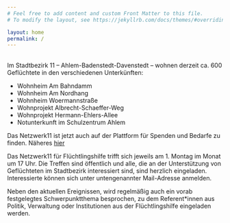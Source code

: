 ```yaml
---
# Feel free to add content and custom Front Matter to this file.
# To modify the layout, see https://jekyllrb.com/docs/themes/#overriding-theme-defaults

layout: home
permalink: /
---
```


  

<br>
Im Stadtbezirk 11 – Ahlem-Badenstedt-Davenstedt – wohnen derzeit ca. 600 Geflüchtete in den verschiedenen Unterkünften:

- Wohnheim Am Bahndamm
- Wohnheim Am Nordhang
- Wohnheim Woermannstraße
- Wohnprojekt Albrecht-Schaeffer-Weg
- Wohnprojekt Hermann-Ehlers-Allee  
- Notunterkunft im Schulzentrum Ahlem

Das Netzwerk11 ist jetzt auch auf der Plattform für Spenden und Bedarfe zu finden. Näheres <a href="../../news">hier</a>

Das Netzwerk11 für Flüchtlingshilfe trifft sich jeweils am 1. Montag im Monat um 17 Uhr. Die Treffen sind öffentlich und alle, die an der Unterstützung von Geflüchteten im Stadtbezirk interessiert sind, sind herzlich eingeladen. Interessierte können sich unter untengenannter Mail-Adresse anmelden.


Neben den aktuellen Ereignissen, wird regelmäßig auch ein vorab festgelegtes Schwerpunktthema besprochen, zu dem Referent*innen aus Politik, Verwaltung oder Institutionen aus der Flüchtlingshilfe eingeladen werden.

